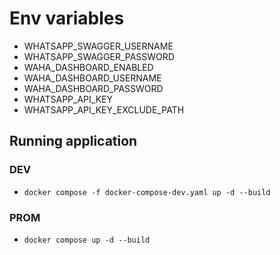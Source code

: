 # Env variables
* WHATSAPP_SWAGGER_USERNAME
* WHATSAPP_SWAGGER_PASSWORD
* WAHA_DASHBOARD_ENABLED
* WAHA_DASHBOARD_USERNAME
* WAHA_DASHBOARD_PASSWORD
* WHATSAPP_API_KEY
* WHATSAPP_API_KEY_EXCLUDE_PATH

## Running application
### DEV
- `docker compose -f docker-compose-dev.yaml up -d --build`
### PROM
- `docker compose up -d --build`